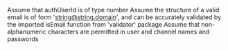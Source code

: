 Assume that authUserId is of type number
Assume the structure of a valid email is of form 'string@string.domain', and can be accurately validated by the imported isEmail function from 'validator' package
Assume that non-alphanumeric characters are permitted in user and channel names and passwords
